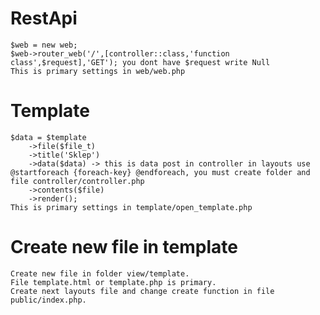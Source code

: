 # RestApi
    $web = new web;
    $web->router_web('/',[controller::class,'function class',$request],'GET'); you dont have $request write Null
    This is primary settings in web/web.php
# Template
    $data = $template
		->file($file_t)
		->title('Sklep')
		->data($data) -> this is data post in controller in layouts use @startforeach {foreach-key} @endforeach, you must create folder and file controller/controller.php
		->contents($file)
		->render();
    This is primary settings in template/open_template.php
# Create new file in template
    Create new file in folder view/template.
    File template.html or template.php is primary.
    Create next layouts file and change create function in file public/index.php.
